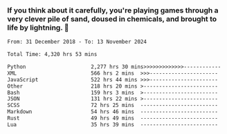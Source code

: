 ### If you think about it carefully, you're playing games through a very clever pile of sand, doused in chemicals, and brought to life by lightning.  👋


<!--START_SECTION:waka-->

```txt
From: 31 December 2018 - To: 13 November 2024

Total Time: 4,320 hrs 53 mins

Python                     2,277 hrs 30 mins>>>>>>>>>>>>>------------   52.72 %
XML                        566 hrs 2 mins  >>>----------------------   13.10 %
JavaScript                 522 hrs 44 mins >>>----------------------   12.10 %
Other                      218 hrs 20 mins >------------------------   05.05 %
Bash                       159 hrs 3 mins  >------------------------   03.68 %
JSON                       131 hrs 22 mins >------------------------   03.04 %
SCSS                       72 hrs 25 mins  -------------------------   01.68 %
Markdown                   54 hrs 46 mins  -------------------------   01.27 %
Rust                       49 hrs 49 mins  -------------------------   01.15 %
Lua                        35 hrs 39 mins  -------------------------   00.83 %
```

<!--END_SECTION:waka-->
